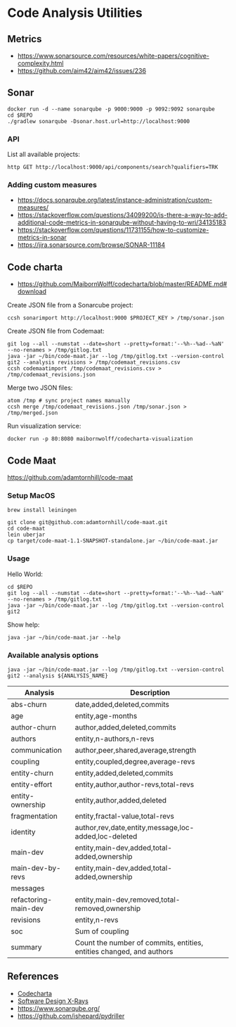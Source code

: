 # Code Analysis Utilities

## Metrics
- https://www.sonarsource.com/resources/white-papers/cognitive-complexity.html
- https://github.com/aim42/aim42/issues/236



## Sonar

```
docker run -d --name sonarqube -p 9000:9000 -p 9092:9092 sonarqube
cd $REPO
./gradlew sonarqube -Dsonar.host.url=http://localhost:9000
```

### API

List all available projects:
```
http GET http://localhost:9000/api/components/search?qualifiers=TRK
```

### Adding custom measures

- https://docs.sonarqube.org/latest/instance-administration/custom-measures/
- https://stackoverflow.com/questions/34099200/is-there-a-way-to-add-additional-code-metrics-in-sonarqube-without-having-to-wri/34135183
- https://stackoverflow.com/questions/11731155/how-to-customize-metrics-in-sonar
- https://jira.sonarsource.com/browse/SONAR-11184

## Code charta
- https://github.com/MaibornWolff/codecharta/blob/master/README.md#download

Create JSON file from a Sonarcube project:
```
ccsh sonarimport http://localhost:9000 $PROJECT_KEY > /tmp/sonar.json
```

Create JSON file from Codemaat:
```
git log --all --numstat --date=short --pretty=format:'--%h--%ad--%aN' --no-renames > /tmp/gitlog.txt
java -jar ~/bin/code-maat.jar --log /tmp/gitlog.txt --version-control git2 --analysis revisions > /tmp/codemaat_revisions.csv
ccsh codemaatimport /tmp/codemaat_revisions.csv > /tmp/codemaat_revisions.json
```

Merge two JSON files:
```
atom /tmp # sync project names manually
ccsh merge /tmp/codemaat_revisions.json /tmp/sonar.json > /tmp/merged.json
```

Run visualization service:
```
docker run -p 80:8080 maibornwolff/codecharta-visualization
```


## Code Maat

https://github.com/adamtornhill/code-maat

### Setup MacOS

```
brew install leiningen

git clone git@github.com:adamtornhill/code-maat.git
cd code-maat
lein uberjar
cp target/code-maat-1.1-SNAPSHOT-standalone.jar ~/bin/code-maat.jar
```

### Usage

Hello World:
```
cd $REPO
git log --all --numstat --date=short --pretty=format:'--%h--%ad--%aN' --no-renames > /tmp/gitlog.txt
java -jar ~/bin/code-maat.jar --log /tmp/gitlog.txt --version-control git2
```

Show help:
```
java -jar ~/bin/code-maat.jar --help
```

### Available analysis options

```
java -jar ~/bin/code-maat.jar --log /tmp/gitlog.txt --version-control git2 --analysis ${ANALYSIS_NAME}
```

| Analysis | Description |
|--------|-------------|
| abs-churn | date,added,deleted,commits |
| age | entity,age-months |
| author-churn | author,added,deleted,commits |
| authors | entity,n-authors,n-revs |
| communication | author,peer,shared,average,strength |
| coupling | entity,coupled,degree,average-revs |
| entity-churn | entity,added,deleted,commits |
| entity-effort | entity,author,author-revs,total-revs |
| entity-ownership | entity,author,added,deleted |
| fragmentation | entity,fractal-value,total-revs |
| identity | author,rev,date,entity,message,loc-added,loc-deleted |
| main-dev | entity,main-dev,added,total-added,ownership |
| main-dev-by-revs | entity,main-dev,added,total-added,ownership |
| messages |  |
| refactoring-main-dev | entity,main-dev,removed,total-removed,ownership |
| revisions | entity,n-revs |
| soc | Sum of coupling |
| summary | Count the number of commits, entities, entities changed, and authors |

## References

- [Codecharta](https://maibornwolff.github.io/codecharta/)
- [Software Design X-Rays](https://pragprog.com/book/atevol/software-design-x-rays)
- https://www.sonarqube.org/
- https://github.com/ishepard/pydriller


